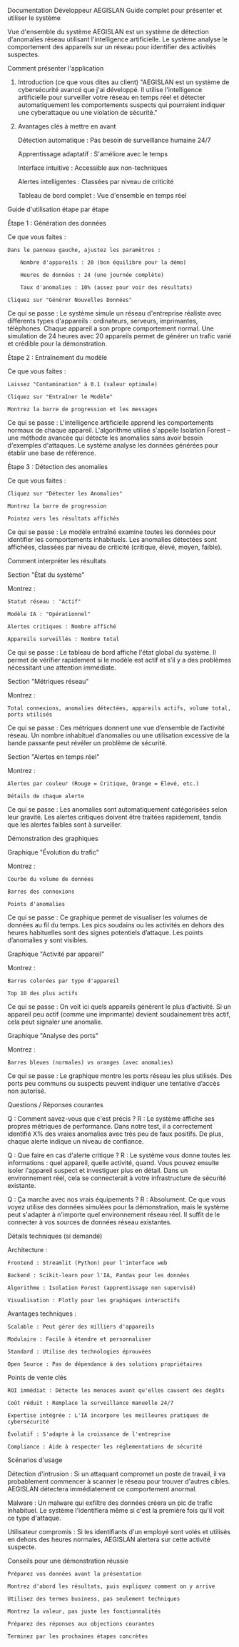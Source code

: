 Documentation Développeur AEGISLAN
Guide complet pour présenter et utiliser le système

Vue d'ensemble du système
AEGISLAN est un système de détection d'anomalies réseau utilisant l'intelligence artificielle. Le système analyse le comportement des appareils sur un réseau pour identifier des activités suspectes.

Comment présenter l'application

1. Introduction (ce que vous dites au client)
"AEGISLAN est un système de cybersécurité avancé que j'ai développé. Il utilise l'intelligence artificielle pour surveiller votre réseau en temps réel et détecter automatiquement les comportements suspects qui pourraient indiquer une cyberattaque ou une violation de sécurité."

2. Avantages clés à mettre en avant

    Détection automatique : Pas besoin de surveillance humaine 24/7

    Apprentissage adaptatif : S'améliore avec le temps

    Interface intuitive : Accessible aux non-techniques

    Alertes intelligentes : Classées par niveau de criticité

    Tableau de bord complet : Vue d'ensemble en temps réel

Guide d'utilisation étape par étape

Étape 1 : Génération des données

Ce que vous faites :

    Dans le panneau gauche, ajustez les paramètres :

        Nombre d'appareils : 20 (bon équilibre pour la démo)

        Heures de données : 24 (une journée complète)

        Taux d'anomalies : 10% (assez pour voir des résultats)

    Cliquez sur "Générer Nouvelles Données"

Ce qui se passe :
Le système simule un réseau d'entreprise réaliste avec différents types d'appareils : ordinateurs, serveurs, imprimantes, téléphones. Chaque appareil a son propre comportement normal. Une simulation de 24 heures avec 20 appareils permet de générer un trafic varié et crédible pour la démonstration.

Étape 2 : Entraînement du modèle

Ce que vous faites :

    Laissez "Contamination" à 0.1 (valeur optimale)

    Cliquez sur "Entraîner le Modèle"

    Montrez la barre de progression et les messages

Ce qui se passe :
L'intelligence artificielle apprend les comportements normaux de chaque appareil. L'algorithme utilisé s'appelle Isolation Forest – une méthode avancée qui détecte les anomalies sans avoir besoin d'exemples d'attaques. Le système analyse les données générées pour établir une base de référence.

Étape 3 : Détection des anomalies

Ce que vous faites :

    Cliquez sur "Détecter les Anomalies"

    Montrez la barre de progression

    Pointez vers les résultats affichés

Ce qui se passe :
Le modèle entraîné examine toutes les données pour identifier les comportements inhabituels. Les anomalies détectées sont affichées, classées par niveau de criticité (critique, élevé, moyen, faible).

Comment interpréter les résultats

Section "État du système"

Montrez :

    Statut réseau : "Actif"

    Modèle IA : "Opérationnel"

    Alertes critiques : Nombre affiché

    Appareils surveillés : Nombre total

Ce qui se passe :
Le tableau de bord affiche l'état global du système. Il permet de vérifier rapidement si le modèle est actif et s’il y a des problèmes nécessitant une attention immédiate.

Section "Métriques réseau"

Montrez :

    Total connexions, anomalies détectées, appareils actifs, volume total, ports utilisés

Ce qui se passe :
Ces métriques donnent une vue d’ensemble de l’activité réseau. Un nombre inhabituel d’anomalies ou une utilisation excessive de la bande passante peut révéler un problème de sécurité.

Section "Alertes en temps réel"

Montrez :

    Alertes par couleur (Rouge = Critique, Orange = Élevé, etc.)

    Détails de chaque alerte

Ce qui se passe :
Les anomalies sont automatiquement catégorisées selon leur gravité. Les alertes critiques doivent être traitées rapidement, tandis que les alertes faibles sont à surveiller.

Démonstration des graphiques

Graphique "Évolution du trafic"

Montrez :

    Courbe du volume de données

    Barres des connexions

    Points d'anomalies

Ce qui se passe :
Ce graphique permet de visualiser les volumes de données au fil du temps. Les pics soudains ou les activités en dehors des heures habituelles sont des signes potentiels d’attaque. Les points d’anomalies y sont visibles.

Graphique "Activité par appareil"

Montrez :

    Barres colorées par type d'appareil

    Top 10 des plus actifs

Ce qui se passe :
On voit ici quels appareils génèrent le plus d’activité. Si un appareil peu actif (comme une imprimante) devient soudainement très actif, cela peut signaler une anomalie.

Graphique "Analyse des ports"

Montrez :

    Barres bleues (normales) vs oranges (avec anomalies)

Ce qui se passe :
Le graphique montre les ports réseau les plus utilisés. Des ports peu communs ou suspects peuvent indiquer une tentative d’accès non autorisé.

Questions / Réponses courantes

Q : Comment savez-vous que c'est précis ?
R : Le système affiche ses propres métriques de performance. Dans notre test, il a correctement identifié X% des vraies anomalies avec très peu de faux positifs. De plus, chaque alerte indique un niveau de confiance.

Q : Que faire en cas d'alerte critique ?
R : Le système vous donne toutes les informations : quel appareil, quelle activité, quand. Vous pouvez ensuite isoler l'appareil suspect et investiguer plus en détail. Dans un environnement réel, cela se connecterait à votre infrastructure de sécurité existante.

Q : Ça marche avec nos vrais équipements ?
R : Absolument. Ce que vous voyez utilise des données simulées pour la démonstration, mais le système peut s'adapter à n'importe quel environnement réseau réel. Il suffit de le connecter à vos sources de données réseau existantes.

Détails techniques (si demandé)

Architecture :

    Frontend : Streamlit (Python) pour l'interface web

    Backend : Scikit-learn pour l'IA, Pandas pour les données

    Algorithme : Isolation Forest (apprentissage non supervisé)

    Visualisation : Plotly pour les graphiques interactifs

Avantages techniques :

    Scalable : Peut gérer des milliers d'appareils

    Modulaire : Facile à étendre et personnaliser

    Standard : Utilise des technologies éprouvées

    Open Source : Pas de dépendance à des solutions propriétaires

Points de vente clés

    ROI immédiat : Détecte les menaces avant qu'elles causent des dégâts

    Coût réduit : Remplace la surveillance manuelle 24/7

    Expertise intégrée : L'IA incorpore les meilleures pratiques de cybersécurité

    Évolutif : S'adapte à la croissance de l'entreprise

    Compliance : Aide à respecter les réglementations de sécurité

Scénarios d'usage

Détection d'intrusion :
Si un attaquant compromet un poste de travail, il va probablement commencer à scanner le réseau pour trouver d'autres cibles. AEGISLAN détectera immédiatement ce comportement anormal.

Malware :
Un malware qui exfiltre des données créera un pic de trafic inhabituel. Le système l'identifiera même si c'est la première fois qu'il voit ce type d'attaque.

Utilisateur compromis :
Si les identifiants d'un employé sont volés et utilisés en dehors des heures normales, AEGISLAN alertera sur cette activité suspecte.

Conseils pour une démonstration réussie

    Préparez vos données avant la présentation

    Montrez d'abord les résultats, puis expliquez comment on y arrive

    Utilisez des termes business, pas seulement techniques

    Montrez la valeur, pas juste les fonctionnalités

    Préparez des réponses aux objections courantes

    Terminez par les prochaines étapes concrètes
